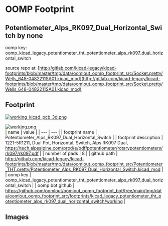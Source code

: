 # OOMP Footprint  
## Potentiometer_Alps_RK097_Dual_Horizontal_Switch  by none  
  
oomp key: oomp_kicad_legacy_potentiometer_tht_potentiometer_alps_rk097_dual_horizontal_switch  
  
source repo at: [http://gitlab.com/kicad-legacy/kicad-footprints/blob/master/tmp/data/oomlout_oomp_footprint_src/Socket.pretty/Wells_648-0482211SA01.kicad_mod](http://gitlab.com/kicad-legacy/kicad-footprints/blob/master/tmp/data/oomlout_oomp_footprint_src/Socket.pretty/Wells_648-0482211SA01.kicad_mod)  
## Footprint  
  
[![working_kicad_pcb_3d.png](working_kicad_pcb_3d_600.png)](working_kicad_pcb_3d.png)  
  
[![working.png](working_600.png)](working.png)  
| name | value | 
| --- | --- | 
| footprint name | Potentiometer_Alps_RK097_Dual_Horizontal_Switch | 
| footprint description | 1221-5R1211, Dual Pot, Horizontal, Switch, Alps RK097 Dual, https://tech.alpsalpine.com/prod/e/pdf/potentiometer/rotarypotentiometers/rk097/rk097.pdf | 
| number of pads | 8 | 
| github path | http://github.com/kicad-legacy/kicad-footprints/blob/master/tmp/data/oomlout_oomp_footprint_src/Potentiometer_THT.pretty/Potentiometer_Alps_RK097_Dual_Horizontal_Switch.kicad_mod | 
| oomp key | oomp_kicad_legacy_potentiometer_tht_potentiometer_alps_rk097_dual_horizontal_switch | 
| oomp bot github | https://github.com/oomlout/oomlout_oomp_footprint_bot/tree/main/tmp/data/oomlout_oomp_footprint_src/footprints/kicad_legacy_potentiometer_tht_potentiometer_alps_rk097_dual_horizontal_switch/working | 
## Images  
